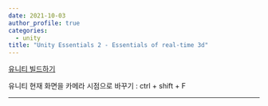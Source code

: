 ```yaml
---
date: 2021-10-03
author_profile: true
categories:
  - unity
title: "Unity Essentials 2 - Essentials of real-time 3d"
---
```


[유니티 빌드하기](https://learn.unity.com/tutorial/publish-your-project?uv=2019.4&pathwayId=5f7bcab4edbc2a0023e9c38f&missionId=5f777d9bedbc2a001f6f5ec7&projectId=5fa1e431edbc2a001f53e6cc#612f8a36edbc2a1b5806994c)

유니티 현재 화면을 카메라 시점으로 바꾸기 : ctrl + shift + F

---



